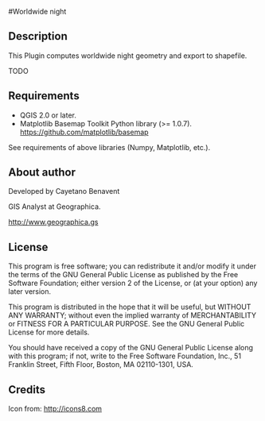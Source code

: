 #Worldwide night

## Description
 This Plugin computes worldwide night geometry and export to shapefile.

TODO

## Requirements
- QGIS 2.0 or later.
- Matplotlib Basemap Toolkit Python library (>= 1.0.7). https://github.com/matplotlib/basemap

See requirements of above libraries (Numpy, Matplotlib, etc.).


## About author
Developed by Cayetano Benavent

GIS Analyst at Geographica.

http://www.geographica.gs


## License
This program is free software; you can redistribute it and/or modify
it under the terms of the GNU General Public License as published by
the Free Software Foundation; either version 2 of the License, or
(at your option) any later version.

This program is distributed in the hope that it will be useful,
but WITHOUT ANY WARRANTY; without even the implied warranty of
MERCHANTABILITY or FITNESS FOR A PARTICULAR PURPOSE.  See the
GNU General Public License for more details.

You should have received a copy of the GNU General Public License
along with this program; if not, write to the Free Software
Foundation, Inc., 51 Franklin Street, Fifth Floor, Boston,
MA 02110-1301, USA.


## Credits
Icon from:
http://icons8.com
